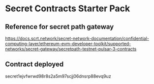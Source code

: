 # Secret Contracts Starter Pack


## Reference for secret path gateway

https://docs.scrt.network/secret-network-documentation/confidential-computing-layer/ethereum-evm-developer-toolkit/supported-networks/secret-gateway/secretpath-testnet-pulsar-3-contracts


## Contract deployed 

secret1ejvfwrwd98r8s2a5m97scjj06dnsrp88evq9uz